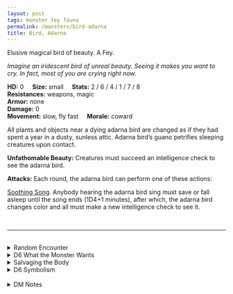 ```yaml
---
layout: post
tags: monster fey fauna
permalink: /monsters/bird-adarna
title: Bird, Adarna
---
```


Elusive magical bird of beauty. A Fey.

*Imagine an iridescent bird of unreal beauty. Seeing it makes you want to cry. In fact, most of you are crying right now.*

**HD:** 0  &nbsp; &nbsp;  **Size:** small &nbsp; &nbsp; **Stats:** 2 / 6 / 4 / 1 / 7 / 8 <br>
**Resistances:** weapons, magic <br>
**Armor:** none <br>
**Damage:** 0 <br>
**Movement:** slow, fly fast &nbsp; &nbsp; **Morale:** coward <br>

All plants and objects near a dying adarna bird are changed as if they had spent a year in a dusty, sunless attic. Adarna bird’s guano petrifies sleeping creatures upon contact.

**Unfathomable Beauty:** Creatures must succeed an intelligence check to see the adarna bird. 

**Attacks:** Each round, the adarna bird can perform one of these actions:

<ins>Soothing Song</ins>. Anybody hearing the adarna bird sing must save or fall asleep until the song ends (1D4+1 minutes), after which, the adarna bird changes color and all must make a new intelligence check to see it.

<br>

---

<br> 

<details markdown="1">
<summary>Random Encounter</summary>

1. **Monster:** 1 adarna bird.
1. **Lair:** A human-sized magnificent lyre-shaped nest made of woven gold flowers. Coins and shiny, delicate trinkets are set in a perfect circle in the nest’s opening. Passing through the opening cleans as if taking a perfumed bath, but the next time a trespasser sleeps, they will dream of the adarna song, only waking up 1D6 days later. <br>	&nbsp; OR <br>	**Omen:** You hear a heartbreakingly beautiful bird song, your eyes starts to grow heavy. See *soothing song* ability.
1. **Spoor:** One broken iridescent feather only visible to creatures with more than 5 intelligence.
1. **Tracks:** Two joyful notes resonate far in a random direction.
1. **Trace:** A person (D4 1:Artist, 2:Noble, 3:Child, 4:Ettercap) arrives with legends of the bird. They are escorted by a (D4 1:Veteran Game Hunter, 2:Local Guide, 3:Oneirologist, 4:Pet).
1. **Trace:** A person petrified while napping. A small stain of dried guano on their forehead.

</details>

<details markdown="1">
<summary>D6 What the Monster Wants </summary>

1. Decorate the place with fresh flowers, only for them to die before the task is complete.
1. To be captured by an impossibly good person.
1. Transition through all the colors.
1. Clean the area completely.
1. Freeze in time a person at its beauty peak.
1. Sing a duet that matches its beauty.

</details>

<details markdown="1">
<summary>Salvaging the Body</summary>
  
A quill made of an adarna bird feather is prized by wizards who can use it to scribe a new spell with the word *chromatic*.

Collecting adarna bird guano is hard, but the substance is also powerful and precious. Fresh adarna bird’s guano petrifies sleeping creatures upon contact.

<span class="alchemy">**Adarna Guano.** Petrifies a sleeping creature upon contact with their bare skin.</span>

</details>

<details markdown="1">
<summary>D6 Symbolism</summary>

In local cultures the adarna bird is a symbol of ...

1. Beauty
1. Moral Worth
1. Goodness
1. Superficiality
1. Perfection
1. Sacred 

</details>

<br>

<details markdown="1">
<summary>DM Notes</summary>
  
*The adarna bird appears in the Filipino epic poem of the same name by José de la Cruz. [Richard J. Leblanc Jr](http://savevsdragon.blogspot.com/)'s adaptation in the [Creature Compendium](https://www.drivethrurpg.com/product/147588/CC1-Creature-Compendium) is very close to the original. For my version, I removed the piercing shriek (too violent for a creature of beauty), made it a fey, and more importantly, added the petrifying shit back from the original story, because it's hilarious. — SaltyGoo*

</details>
